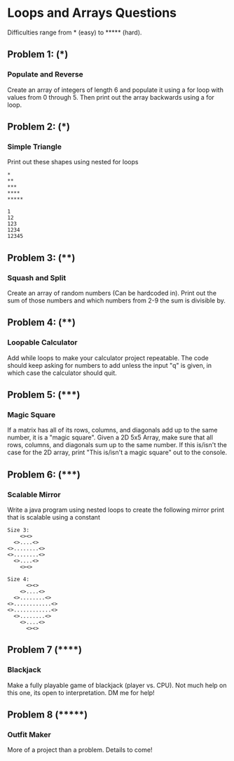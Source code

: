 # Loops and Arrays Questions
Difficulties range from * (easy) to ***** (hard).

## Problem 1: (*)
### Populate and Reverse
Create an array of integers of length 6 and populate it using a for loop with values from 0 through 5.
Then print out the array backwards using a for loop.

## Problem 2: (*)
### Simple Triangle
Print out these shapes using nested for loops
```
*
**
***
****
*****

1
12
123
1234
12345
```

## Problem 3: (**)
### Squash and Split
Create an array of random numbers (Can be hardcoded in). Print out the sum of those numbers and which numbers from 2-9 the sum is divisible by.

## Problem 4: (**)
### Loopable Calculator
Add while loops to make your calculator project repeatable. The code should keep asking for numbers to add unless the input "q" is given, in which case the calculator should quit.

## Problem 5: (***)
### Magic Square
If a matrix has all of its rows, columns, and diagonals add up to the same number, it is a "magic square".
Given a 2D 5x5 Array, make sure that all rows, columns, and diagonals sum up to the same number.  If this is/isn't the case for the 2D array, print "This is/isn't a magic square" out to the console.

## Problem 6: (***)
### Scalable Mirror
Write a java program using nested loops to create the following mirror print that is scalable using a constant
```
Size 3:
    <><>
  <>....<>
<>........<>
<>........<>
  <>....<>
    <><>

Size 4:
      <><>
    <>....<>
  <>........<>
<>............<>
<>............<>
  <>........<>
    <>....<>
      <><>
```

## Problem 7 (****)
### Blackjack
Make a fully playable game of blackjack (player vs. CPU). Not much help on this one, its open to interpretation. DM me for help!

## Problem 8 (*****)
### Outfit Maker
More of a project than a problem. Details to come!


